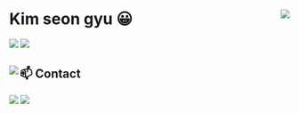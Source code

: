<h1> Kim seon gyu 😀 <img align="right" src="https://hits.seeyoufarm.com/api/count/incr/badge.svg?url=https%3A%2F%2Fgithub.com%2Fkimseongyu&count_bg=%23BA2EFF&title_bg=%23572FFF&icon=&icon_color=%23D3D3D3&title=hits&edge_flat=false"/></h1>

<div align="left">
  <img src="https://github-readme-stats.vercel.app/api?username=kimseongyu&show_icons=true&bg_color=00000000"/>
  <img src="https://github-readme-stats.vercel.app/api/top-langs/?username=kimseongyu&layout=compact&hide=html,make)](https://github.com/kimseongyu"/>
</div>
<div align="left">
  <img align="left" src="http://mazassumnida.wtf/api/v2/generate_badge?boj=ays0321"/>
  <h2>📫 Contact</h2>
  <img src="https://img.shields.io/badge/Gmail-d14836?style=flat-square&logo=Gmail&logoColor=white&link=mailto:ksk85628781@gmail.com"/>
  <img src="https://img.shields.io/badge/Naver-03C75A?style=flat-square&logo=Naver&logoColor=white&link=mailto:kskksk0925@naver.com"/>
</div>
